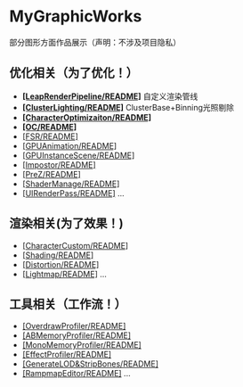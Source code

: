 # MyGraphicWorks
部分图形方面作品展示（声明：不涉及项目隐私）
  
## 优化相关（为了优化！）
- **[[LeapRenderPipeline/README]](./_Optimization/LeapRenderPipeline/)** 自定义渲染管线
- **[[ClusterLighting/README]](./_Optimization/ClusterLighting/)** ClusterBase+Binning光照剔除
- **[[CharacterOptimizaiton/README]](./_Optimization/CharacterOptimizaiton/)**
- **[[OC/README]](./_Optimization/OC/)**
- [[FSR/README]](./_Optimization/FSR/) 
- [[GPUAnimation/README]](./_Optimization/GPUAnimation/)
- [[GPUInstanceScene/README]](./_Optimization/GPUInstanceScene/)
- [[Impostor/README]](./_Optimization/Impostor/)
- [[PreZ/README]](./_Optimization/PreZ/)
- [[ShaderManage/README]](./_Optimization/ShaderManage/)
- [[UIRenderPass/README]](./_Optimization/UIRenderPass/)
...
## 渲染相关(为了效果！)
- [[CharacterCustom/README]](./_Rendering/CharacterCustom/)
- [[Shading/README]](/_Rendering/Shading/)
- [[Distortion/README]](/_Rendering/Distortion/)
- [[Lightmap/README]](/_Rendering/Lightmap/)
...
## 工具相关（工作流！）
- [[OverdrawProfiler/README]](./_Tool/OverdrawProfiler/)
- [[ABMemoryProfiler/README]](./_Tool/ABMemoryProfiler/)
- [[MonoMemoryProfiler/README]](./_Tool/MonoMemoryProfiler/)
- [[EffectProfiler/README]](/_Tool/EffectProfiler/)
- [[GenerateLOD&StripBones/README]](./_Tool/GenerateLOD&StripBones/)
- [[RampmapEditor/README]](./_Tool/RammapEditor/)
...